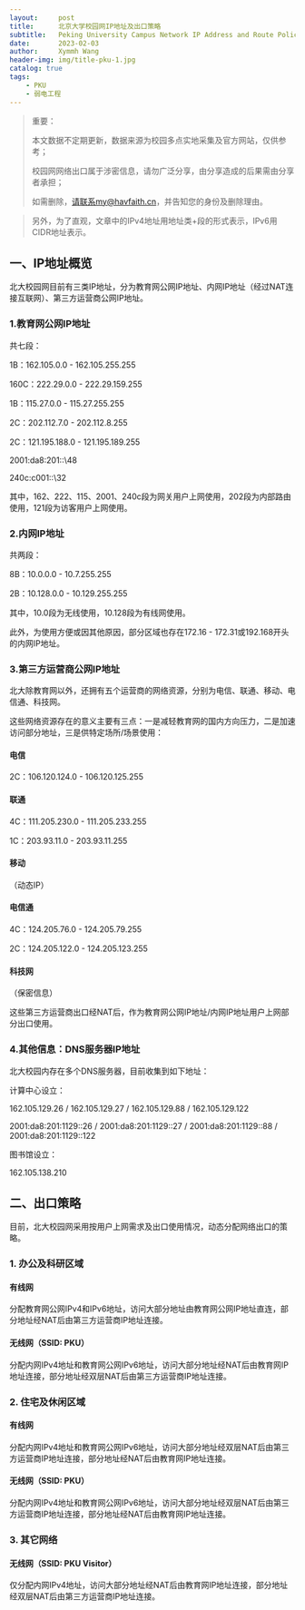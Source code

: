 ```yaml
---
layout:     post
title:      北京大学校园网IP地址及出口策略
subtitle:   Peking University Campus Network IP Address and Route Policy
date:       2023-02-03
author:     Xymmh Wang
header-img: img/title-pku-1.jpg
catalog: true
tags:
    - PKU
    - 弱电工程
---
```


>重要： 
>
>本文数据不定期更新，数据来源为校园多点实地采集及官方网站，仅供参考；  
>
>校园网网络出口属于涉密信息，请勿广泛分享，由分享造成的后果需由分享者承担；  
>
>如需删除，请联系my@havfaith.cn，并告知您的身份及删除理由。

>另外，为了直观，文章中的IPv4地址用地址类+段的形式表示，IPv6用CIDR地址表示。

## 一、IP地址概览
  北大校园网目前有三类IP地址，分为教育网公网IP地址、内网IP地址（经过NAT连接互联网）、第三方运营商公网IP地址。  

### 1.教育网公网IP地址
共七段：  

1B：162.105.0.0 - 162.105.255.255  

160C：222.29.0.0 - 222.29.159.255  

1B：115.27.0.0 - 115.27.255.255  

2C：202.112.7.0 - 202.112.8.255  

2C：121.195.188.0 - 121.195.189.255

2001:da8:201::\48  

240c:c001::\32

  其中，162、222、115、2001、240c段为网关用户上网使用，202段为内部路由使用，121段为访客用户上网使用。

### 2.内网IP地址
共两段：  

8B：10.0.0.0 - 10.7.255.255  

2B：10.128.0.0 - 10.129.255.255  

  其中，10.0段为无线使用，10.128段为有线网使用。  

  此外，为使用方便或因其他原因，部分区域也存在172.16 - 172.31或192.168开头的内网IP地址。

### 3.第三方运营商公网IP地址
  北大除教育网以外，还拥有五个运营商的网络资源，分别为电信、联通、移动、电信通、科技网。  
  
  这些网络资源存在的意义主要有三点：一是减轻教育网的国内方向压力，二是加速访问部分地址，三是供特定场所/场景使用：

#### 电信
2C：106.120.124.0 - 106.120.125.255

#### 联通 
4C：111.205.230.0 - 111.205.233.255  

1C：203.93.11.0 - 203.93.11.255

#### 移动
（动态IP）

#### 电信通
4C：124.205.76.0 - 124.205.79.255  

2C：124.205.122.0 - 124.205.123.255

#### 科技网
（保密信息）

  这些第三方运营商出口经NAT后，作为教育网公网IP地址/内网IP地址用户上网部分出口使用。
  
### 4.其他信息：DNS服务器IP地址
  北大校园内存在多个DNS服务器，目前收集到如下地址：  
  
  计算中心设立：  
  
  162.105.129.26 / 162.105.129.27 / 162.105.129.88 / 162.105.129.122  
  
  2001:da8:201:1129::26 / 2001:da8:201:1129::27 / 2001:da8:201:1129::88 / 2001:da8:201:1129::122  
  
  图书馆设立：  
  
  162.105.138.210
  
## 二、出口策略
  目前，北大校园网采用按用户上网需求及出口使用情况，动态分配网络出口的策略。

### 1. 办公及科研区域
#### 有线网
  分配教育网公网IPv4和IPv6地址，访问大部分地址由教育网公网IP地址直连，部分地址经NAT后由第三方运营商IP地址连接。  

#### 无线网（SSID: PKU）
  分配内网IPv4地址和教育网公网IPv6地址，访问大部分地址经NAT后由教育网IP地址连接，部分地址经双层NAT后由第三方运营商IP地址连接。

### 2. 住宅及休闲区域
#### 有线网
  分配内网IPv4地址和教育网公网IPv6地址，访问大部分地址经双层NAT后由第三方运营商IP地址连接，部分地址经NAT后由教育网IP地址连接。  

#### 无线网（SSID: PKU）
  分配内网IPv4地址和教育网公网IPv6地址，访问大部分地址经双层NAT后由第三方运营商IP地址连接，部分地址经NAT后由教育网IP地址连接。  

### 3. 其它网络
#### 无线网（SSID: PKU Visitor）
  仅分配内网IPv4地址，访问大部分地址经NAT后由教育网IP地址连接，部分地址经双层NAT后由第三方运营商IP地址连接。
  
